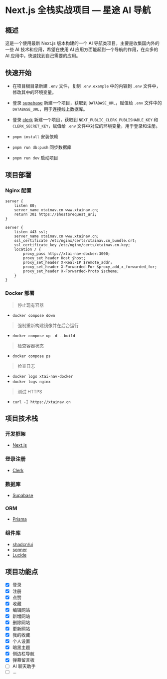 # Next.js 全栈实战项目 — 星途 AI 导航

## 概述

这是一个使用最新 Next.js 版本构建的一个 AI 导航类项目，主要是收集国内外的一些 AI 技术和应用，希望在使用 AI 应用方面能起到一个导航的作用，在众多的 AI 应用中，快速找到自己需要的应用。

## 快速开始

- 在项目根目录新建 `.env` 文件，复制 `.env.example` 中的内容到 `.env` 文件中，修改其中的环境变量。

- 登录 [supabase](https://supabase.com) 新建一个项目，获取到 `DATABASE_URL`，赋值给 `.env` 文件中的 `DATABASE_URL`，用于连接线上数据库。

- 登录 [clerk](https://clerk.com) 新建一个项目，获取到 `NEXT_PUBLIC_CLERK_PUBLISHABLE_KEY` 和 `CLERK_SECRET_KEY`，赋值给 `.env` 文件中对应的环境变量，用于登录和注册。

- `pnpm install` 安装依赖

- `pnpm run db:push` 同步数据库

- `pnpm run dev` 启动项目

## 项目部署

### Nginx 配置

```nginx
server {
    listen 80;
    server_name xtainav.cn www.xtainav.cn;
    return 301 https://$host$request_uri;
}

server {
    listen 443 ssl;
    server_name xtainav.cn www.xtainav.cn;
    ssl_certificate /etc/nginx/certs/xtainav.cn_bundle.crt;
    ssl_certificate_key /etc/nginx/certs/xtainav.cn.key;
    location / {
        proxy_pass http://xtai-nav-docker:3000;
        proxy_set_header Host $host;
        proxy_set_header X-Real-IP $remote_addr;
        proxy_set_header X-Forwarded-For $proxy_add_x_forwarded_for;
        proxy_set_header X-Forwarded-Proto $scheme;
    }
}
```

### Docker 部署

> 停止现有容器

- `docker compose down`

> 强制重新构建镜像并在后台运行

- `docker compose up -d --build`

> 检查容器状态

- `docker compose ps`

> 检查日志

- `docker logs xtai-nav-docker`
- `docker logs nginx`

> 测试 HTTPS

- `curl -I https://xtainav.cn`

## 项目技术栈

### 开发框架

- [Next.js](https://nextjs.org)

### 登录注册

- [Clerk](https://clerk.com)

### 数据库

- [Supabase](https://supabase.com)

### ORM

- [Prisma](https://www.prisma.io)

### 组件库

- [shadcn/ui](https://ui.shadcn.com)
- [sonner](https://sonner.emilkowal.ski)
- [Lucide](https://lucide.dev/icons)

## 项目功能点

- [x] 登录
- [x] 注册
- [x] 点赞
- [x] 收藏
- [x] 编辑网站
- [x] 新增网站
- [x] 删除网站
- [x] 更新网站
- [x] 我的收藏
- [x] 个人设置
- [x] 暗黑主题
- [x] 侧边栏导航
- [x] 弹幕留言板
- [ ] AI 聊天助手
- [ ] ...
